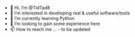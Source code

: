 - 👋 Hi, I’m @TidTad8
- 👀 I’m interested in developing real & useful software/tools
- 🌱 I’m currently learning Python
- 💞️ I’m looking to gain some experience here
- 📫 How to reach me ... - to be updated

<!---
TidTad8/TidTad8 is a ✨ special ✨ repository because its `README.md` (this file) appears on your GitHub profile.
You can click the Preview link to take a look at your changes.
--->
